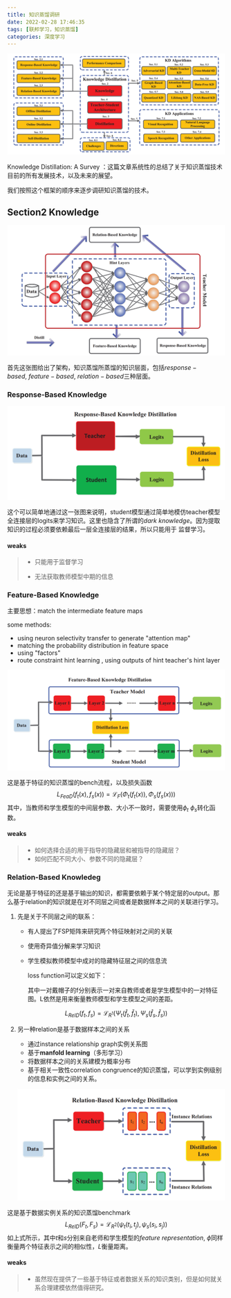 ```yaml
---
title: 知识蒸馏调研
date: 2022-02-28 17:46:35
tags: [联邦学习，知识蒸馏]
categories: 深度学习 
---
```


![](https://raw.githubusercontent.com/wenqi-wang20/img/main/blog/20220228191815.png)

Knowledge Distillation: A Survey ：这篇文章系统性的总结了关于知识蒸馏技术目前的所有发展技术，以及未来的展望。

我们按照这个框架的顺序来逐步调研知识蒸馏的技术。

## Section2 Knowledge

![](https://raw.githubusercontent.com/wenqi-wang20/img/main/blog/20220228210726.png)

首先这张图给出了架构，知识蒸馏所蒸馏的知识层面，包括$response-based, \ feature-based, \ relation-based$三种层面。

### Response-Based Knowledge

![](https://raw.githubusercontent.com/wenqi-wang20/img/main/blog/20220228212413.png)

这个可以简单地通过这一张图来说明，student模型通过简单地模仿teacher模型全连接层的logits来学习知识。这里也隐含了所谓的$dark \ knowledge$。因为提取知识的过程必须要依赖最后一层全连接层的结果，所以只能用于 监督学习。

#### weaks

>- 只能用于监督学习
>
>- 无法获取教师模型中期的信息

### Feature-Based Knowledge

主要思想：match the intermediate feature maps

some methods:

- using neuron selectivity transfer to generate "attention map"
- matching the probability distribution in feature space
- using "factors"
- route constraint hint learning , using outputs of hint teacher's hint layer

![](https://raw.githubusercontent.com/wenqi-wang20/img/main/blog/20220228215603.png)

这是基于特征的知识蒸馏的bench流程，以及损失函数
$$
L_{F e a D}\left(f_{t}(x), f_{s}(x)\right)=\mathcal{L}_{F}\left(\Phi_{t}\left(f_{t}(x)\right), \Phi_{s}\left(f_{s}(x)\right)\right)
$$
其中，当教师和学生模型的中间层参数、大小不一致时，需要使用$\phi_t \ \phi_s$转化函数。

#### weaks

>- 如何选择合适的用于指导的隐藏层和被指导的隐藏层？
>- 如何匹配不同大小、参数不同的隐藏层？

### Relation-Based Knowledeg

无论是基于特征的还是基于输出的知识，都需要依赖于某个特定层的output。那么基于relation的知识就是在对不同层之间或者是数据样本之间的关联进行学习。

1. 先是关于不同层之间的联系：

   - 有人提出了FSP矩阵来研究两个特征映射对之间的关联

   - 使用奇异值分解来学习知识

   - 学生模拟教师模型中成对的隐藏特征层之间的信息流

     

     loss function可以定义如下：

     其中一对戴帽子的f分别表示一对来自教师或者是学生模型中的一对特征图。L依然是用来衡量教师模型和学生模型之间的差距。

$$
L_{R e l D}\left(f_{t}, f_{s}\right)=\mathcal{L}_{R^{1}}\left(\Psi_{t}\left(\hat{f}_{t}, \check{f}_{t}\right), \Psi_{s}\left(\hat{f}_{s}, \check{f}_{s}\right)\right)
$$

2. 另一种relation是基于数据样本之间的关系

   - 通过instance relationship graph实例关系图
   - 基于**manfold learning**（多形学习）
   - 将数据样本之间的关系建模为概率分布
   - 基于相关一致性correlation congruence的知识蒸馏，可以学到实例级别的信息和实例之间的关系。

   ![](https://raw.githubusercontent.com/wenqi-wang20/img/main/blog/20220228230753.png)

这是基于数据实例关系的知识蒸馏benchmark
$$
L_{R e l D}\left(F_{t}, F_{s}\right)=\mathcal{L}_{R^{2}}\left(\psi_{t}\left(t_{i}, t_{j}\right), \psi_{s}\left(s_{i}, s_{j}\right)\right)
$$
如上式所示，其中$t$和$s$分别来自老师和学生模型的$feature \ representation$, $\phi$同样衡量两个特征表示之间的相似性，$L$衡量距离。

#### weaks

>- 虽然现在提供了一些基于特征或者数据关系的知识类别，但是如何就关系合理建模依然值得研究。

